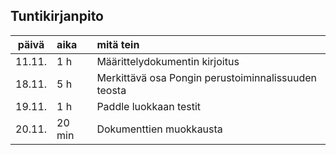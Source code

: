 ## Tuntikirjanpito

| päivä | aika | mitä tein  |
| :----:|:-----| :-----|
|11.11.| 1 h| Määrittelydokumentin kirjoitus|
|18.11.|5 h|Merkittävä osa Pongin perustoiminnalissuuden teosta|
|19.11.|1 h| Paddle luokkaan testit|
|20.11.|20 min| Dokumenttien muokkausta|


